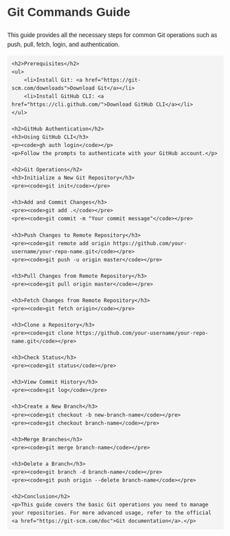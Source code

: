 <!DOCTYPE html>
<html lang="en">
<head>
    <meta charset="UTF-8">
    <meta name="viewport" content="width=device-width, initial-scale=1.0">
    <title>Git Commands Guide</title>
    <style>
        body { font-family: Arial, sans-serif; line-height: 1.6; margin: 20px; }
        h1, h2, h3 { color: #333; }
        code { background: #f4f4f4; padding: 2px 5px; border-radius: 3px; }
        pre { background: #f4f4f4; padding: 10px; border-radius: 5px; overflow-x: auto; }
    </style>
</head>
<body>
    <h1>Git Commands Guide</h1>
    <p>This guide provides all the necessary steps for common Git operations such as push, pull, fetch, login, and authentication.</p>
    
    <h2>Prerequisites</h2>
    <ul>
        <li>Install Git: <a href="https://git-scm.com/downloads">Download Git</a></li>
        <li>Install GitHub CLI: <a href="https://cli.github.com/">Download GitHub CLI</a></li>
    </ul>
    
    <h2>GitHub Authentication</h2>
    <h3>Using GitHub CLI</h3>
    <p><code>gh auth login</code></p>
    <p>Follow the prompts to authenticate with your GitHub account.</p>
    
    <h2>Git Operations</h2>
    <h3>Initialize a New Git Repository</h3>
    <pre><code>git init</code></pre>
    
    <h3>Add and Commit Changes</h3>
    <pre><code>git add .</code></pre>
    <pre><code>git commit -m "Your commit message"</code></pre>
    
    <h3>Push Changes to Remote Repository</h3>
    <pre><code>git remote add origin https://github.com/your-username/your-repo-name.git</code></pre>
    <pre><code>git push -u origin master</code></pre>
    
    <h3>Pull Changes from Remote Repository</h3>
    <pre><code>git pull origin master</code></pre>
    
    <h3>Fetch Changes from Remote Repository</h3>
    <pre><code>git fetch origin</code></pre>
    
    <h3>Clone a Repository</h3>
    <pre><code>git clone https://github.com/your-username/your-repo-name.git</code></pre>
    
    <h3>Check Status</h3>
    <pre><code>git status</code></pre>
    
    <h3>View Commit History</h3>
    <pre><code>git log</code></pre>
    
    <h3>Create a New Branch</h3>
    <pre><code>git checkout -b new-branch-name</code></pre>
    <pre><code>git checkout branch-name</code></pre>
    
    <h3>Merge Branches</h3>
    <pre><code>git merge branch-name</code></pre>
    
    <h3>Delete a Branch</h3>
    <pre><code>git branch -d branch-name</code></pre>
    <pre><code>git push origin --delete branch-name</code></pre>
    
    <h2>Conclusion</h2>
    <p>This guide covers the basic Git operations you need to manage your repositories. For more advanced usage, refer to the official <a href="https://git-scm.com/doc">Git documentation</a>.</p>
</body>
</html>
